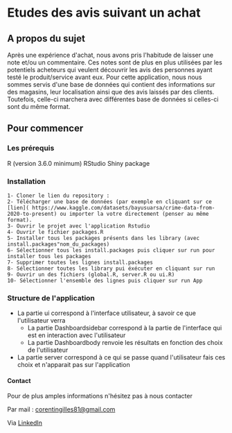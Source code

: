 # Etudes des avis suivant un achat
## A propos du sujet 
Après une expérience d'achat, nous avons pris l'habitude de laisser une note et/ou un commentaire. Ces notes sont de plus en plus utilisées par les potentiels acheteurs qui veulent découvrir les avis des personnes ayant testé le produit/service avant eux. 
Pour cette application, nous nous sommes servis d'une base de données qui contient des informations sur des magasins, leur localisation ainsi que des avis laissés par des clients. Toutefois, celle-ci marchera avec différentes base de données si celles-ci sont du même format.

## Pour commencer
### Les prérequis

R (version 3.6.0 minimum)
RStudio
Shiny package

### Installation


    1- Cloner le lien du repository :
    2- Télécharger une base de données (par exemple en cliquant sur ce  [lien]( https://www.kaggle.com/datasets/bayusuarsa/crime-data-from-2020-to-present) ou importer la votre directement (penser au même format). 
    3- Ouvrir le projet avec l'application Rstudio
    4- Ouvrir le fichier packages.R
    5- Installer tous les packages présents dans les library (avec install.packages"nom_du_packages)
    6- Sélectionner tous les install.packages puis cliquer sur run pour installer tous les packages
    7- Supprimer toutes les lignes install.packages
    8- Sélectionner toutes les library pui éxécuter en cliquant sur run
    9- Ouvrir un des fichiers (global.R, server.R ou ui.R)
    10- Sélectionner l'ensemble des lignes puis cliquer sur run App


### Structure de l'application 
* La partie ui correspond à l'interface utilisateur, à savoir ce que l'utilisateur verra
  * La partie Dashboardsidebar correspond à la partie de l'interface qui est en interaction avec l'utilisateur
  * La partie Dashboardbody renvoie les résultats en fonction des choix de l'utilisateur
* La partie server correspond à ce qui se passe quand l'utilisateur fais ces choix et n'apparait pas sur l'application


#### Contact 
Pour de plus amples informations n'hésitez pas à nous contacter 

Par mail : corentingilles81@gmail.com

Via [LinkedIn](https://www.linkedin.com/in/corentin-gilles-bb25961b7/)



    
